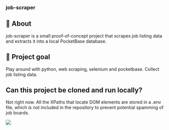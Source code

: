 ### job-scraper

## 🚀 About
job-scraper is a small proof-of-concept project that scrapes job listing data and extracts it into a local PocketBase database.

## 🚀 Project goal
Play around with python, web scraping, selenium and pocketbase. Collect job listing data.

## Can this project be cloned and run locally?
Not right now. All the XPaths that locate DOM elements are stored in a .env file, which is not included in the repository to prevent potential spamming of job boards.

![](https://github.com/jchabrowski/job-scraper/blob/feature/xpaths-and-table/console.gif)
